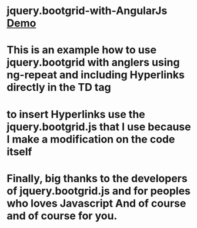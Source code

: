 # jquery.bootgrid-with-AngularJs <a  href="https://bessemfer.github.io/jquery.bootgrid-with-AngularJs/" target="_blank">Demo</a>
# This is an example how to use jquery.bootgrid with anglers using ng-repeat and including Hyperlinks  directly in the TD tag
# to insert Hyperlinks use the jquery.bootgrid.js that I use because I make a modification on the code itself
# Finally, big thanks to the developers of jquery.bootgrid.js and for peoples who loves Javascript And of course and of course for you.
